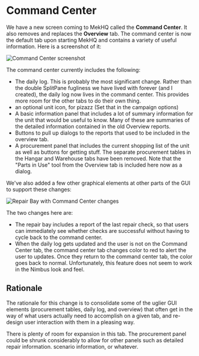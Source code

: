 # Command Center

We have a new screen coming to MekHQ called the **Command Center**. It also removes and replaces the **Overview** tab. The command center is now the default tab upon starting MekHQ and contains a variety of useful information. Here is a screenshot of it:

<img class="w-100" alt="Command Center screenshot" src="https://user-images.githubusercontent.com/16107446/83570645-46275f80-a4db-11ea-979b-c7d03d60565d.png">

The command center currently includes the following:

- The daily log. This is probably the most significant change. Rather than the double SplitPane fugliness we have lived with forever (and I created), the daily log now lives in the command center. This provides more room for the other tabs to do their own thing.
- an optional unit icon, for pizazz (Set that in the campaign options)
- A basic information panel that includes a lot of summary information for the unit that would be useful to know. Many of these are summaries of the detailed information contained in the old Overview reports.
- Buttons to pull up dialogs to the reports that used to be included in the overview tab.
- A procurement panel that includes the current shopping list of the unit as well as buttons for getting stuff. The separate procurement tables in the Hangar and Warehouse tabs have been removed. Note that the "Parts in Use" tool from the Overview tab is included here now as a dialog.

We've also added a few other graphical elements at other parts of the GUI to support these changes:

<img class="w-100" alt="Repair Bay with Command Center changes" src="https://user-images.githubusercontent.com/16107446/83571101-014ff880-a4dc-11ea-89dc-8f7227e5058c.png">

The two changes here are:

- The repair bay includes a report of the last repair check, so that users can immediately see whether checks are successful without having to cycle back to the command center.
- When the daily log gets updated and the user is not on the Command Center tab, the command center tab changes color to red to alert the user to updates. Once they return to the command center tab, the color goes back to normal. Unfortunately, this feature does not seem to work in the Nimbus look and feel.

## Rationale

The rationale for this change is to consolidate some of the uglier GUI elements (procurement tables, daily log, and overview) that often get in the way of what users actually need to accomplish on a given tab, and re-design user interaction with them in a pleasing way.

There is plenty of room for expansion in this tab. The procurement panel could be shrunk considerably to allow for other panels such as detailed repair information. scenario information, or whatever.
